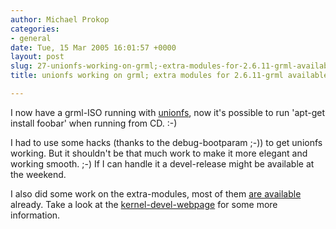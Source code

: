 ```yaml
---
author: Michael Prokop
categories:
- general
date: Tue, 15 Mar 2005 16:01:57 +0000
layout: post
slug: 27-unionfs-working-on-grml;-extra-modules-for-2.6.11-grml-available
title: unionfs working on grml; extra modules for 2.6.11-grml available

---
```

I now have a grml\-ISO running with [unionfs](http://www.fsl.cs.sunysb.edu/project-unionfs.html), now it's possible to run 'apt\-get install foobar' when running from CD. :\-)

I had to use some hacks (thanks to the debug\-bootparam ;\-)) to get unionfs working. But it shouldn't be that much work to make it more elegant and working smooth. ;\-) If I can handle it a devel\-release might be available at the weekend.

I also did some work on the extra\-modules, most of them [are available](http://dufo.tugraz.at/~prokop/grml-kernel/) already. Take a look at the [kernel\-devel\-webpage](http://grml.org/kernel-devel/) for some more information.
